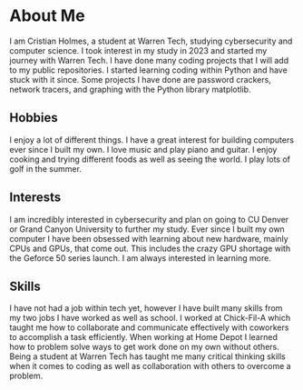 # About Me

I am Cristian Holmes, a student at Warren Tech, studying cybersecurity and computer science. I took interest in my study in 2023 and started my journey with Warren Tech. I have done many coding projects that I will add to my public repositories. I started learning coding within Python and have stuck with it since. Some projects I have done are password crackers, network tracers, and graphing with the Python library matplotlib. 

## Hobbies
I enjoy a lot of different things. I have a great interest for building computers ever since I built my own. I love music and play piano and guitar. I enjoy cooking and trying different foods as well as seeing the world. I play lots of golf in the summer. 

## Interests
I am incredibly interested in cybersecurity and plan on going to CU Denver or Grand Canyon University to further my study. Ever since I built my own computer I have been obsessed with learning about new hardware, mainly CPUs and GPUs, that come out. This includes the crazy GPU shortage with the Geforce 50 series launch. I am always interested in learning more. 

## Skills
I have not had a job within tech yet, however I have built many skills from my two jobs I have worked as well as school. I worked at Chick-Fil-A which taught me how to collaborate and communicate effectively with coworkers to accomplish a task efficiently. When working at Home Depot I learned how to problem solve ways to get work done on my own without others. Being a student at Warren Tech has taught me many critical thinking skills when it comes to coding as well as collaboration with others to overcome a problem.
